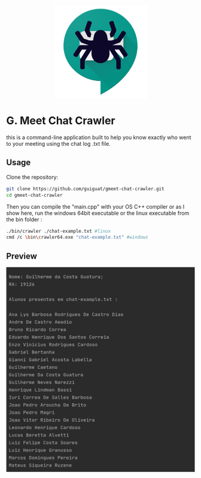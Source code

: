 <p align="center">
    <img src="logo.png" height="250"/>
</p>

# G. Meet Chat Crawler
this is a command-line application built to help you
know exactly who went to your meeting using the chat log .txt file.

## Usage
Clone the repository:

```bash
git clone https://github.com/guiguat/gmeet-chat-crawler.git
cd gmeet-chat-crawler
```

Then you can compile the "main.cpp" with your OS C++ 
compiler or as I show here, run the windows 64bit executable or the linux executable from the bin folder :
```bash
./bin/crawler ./chat-example.txt #linux
cmd /c \bin\crawler64.exe "chat-example.txt" #windows
```

## Preview
![Preview GMeet Chat Crawler](./preview.png)